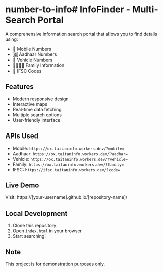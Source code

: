 # number-to-info# InfoFinder - Multi-Search Portal

A comprehensive information search portal that allows you to find details using:
- 📱 Mobile Numbers
- 🆔 Aadhaar Numbers  
- 🚗 Vehicle Numbers
- 👨‍👩‍👧‍👦 Family Information
- 🏦 IFSC Codes

## Features
- Modern responsive design
- Interactive maps
- Real-time data fetching
- Multiple search options
- User-friendly interface

## APIs Used
- Mobile: `https://ox.taitaninfo.workers.dev/?mobile=`
- Aadhaar: `https://ox.taitaninfo.workers.dev/?aadhar=`
- Vehicle: `https://ox.taitaninfo.workers.dev/?vehicle=`
- Family: `https://ox.taitaninfo.workers.dev/?family=`
- IFSC: `https://ifsc.taitaninfo.workers.dev/?code=`

## Live Demo
Visit: https://[your-username].github.io/[repository-name]/

## Local Development
1. Clone this repository
2. Open `index.html` in your browser
3. Start searching!

## Note
This project is for demonstration purposes only.
